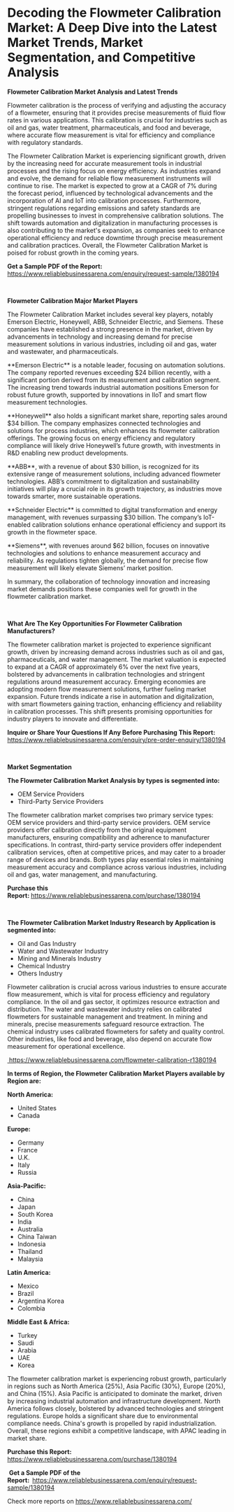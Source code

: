<p><h1>Decoding the Flowmeter Calibration Market: A Deep Dive into the Latest Market Trends, Market Segmentation, and Competitive Analysis</h1></p><p><strong>Flowmeter Calibration Market Analysis and Latest Trends</strong></p>
<p><p>Flowmeter calibration is the process of verifying and adjusting the accuracy of a flowmeter, ensuring that it provides precise measurements of fluid flow rates in various applications. This calibration is crucial for industries such as oil and gas, water treatment, pharmaceuticals, and food and beverage, where accurate flow measurement is vital for efficiency and compliance with regulatory standards.</p><p>The Flowmeter Calibration Market is experiencing significant growth, driven by the increasing need for accurate measurement tools in industrial processes and the rising focus on energy efficiency. As industries expand and evolve, the demand for reliable flow measurement instruments will continue to rise. The market is expected to grow at a CAGR of 7% during the forecast period, influenced by technological advancements and the incorporation of AI and IoT into calibration processes. Furthermore, stringent regulations regarding emissions and safety standards are propelling businesses to invest in comprehensive calibration solutions. The shift towards automation and digitalization in manufacturing processes is also contributing to the market's expansion, as companies seek to enhance operational efficiency and reduce downtime through precise measurement and calibration practices. Overall, the Flowmeter Calibration Market is poised for robust growth in the coming years.</p></p>
<p><strong>Get a Sample PDF of the Report:&nbsp;</strong> <a href="https://www.reliablebusinessarena.com/enquiry/request-sample/1380194?utm_campaign=3218&utm_medium=2&utm_source=Github&utm_content=ia&utm_term=11032025&utm_id=flowmeter-calibration">https://www.reliablebusinessarena.com/enquiry/request-sample/1380194</a></p>
<p>&nbsp;</p>
<p><strong>Flowmeter Calibration Major Market Players</strong></p>
<p><p>The Flowmeter Calibration Market includes several key players, notably Emerson Electric, Honeywell, ABB, Schneider Electric, and Siemens. These companies have established a strong presence in the market, driven by advancements in technology and increasing demand for precise measurement solutions in various industries, including oil and gas, water and wastewater, and pharmaceuticals.</p><p>**Emerson Electric** is a notable leader, focusing on automation solutions. The company reported revenues exceeding $24 billion recently, with a significant portion derived from its measurement and calibration segment. The increasing trend towards industrial automation positions Emerson for robust future growth, supported by innovations in IIoT and smart flow measurement technologies.</p><p>**Honeywell** also holds a significant market share, reporting sales around $34 billion. The company emphasizes connected technologies and solutions for process industries, which enhances its flowmeter calibration offerings. The growing focus on energy efficiency and regulatory compliance will likely drive Honeywell’s future growth, with investments in R&D enabling new product developments.</p><p>**ABB**, with a revenue of about $30 billion, is recognized for its extensive range of measurement solutions, including advanced flowmeter technologies. ABB’s commitment to digitalization and sustainability initiatives will play a crucial role in its growth trajectory, as industries move towards smarter, more sustainable operations.</p><p>**Schneider Electric** is committed to digital transformation and energy management, with revenues surpassing $30 billion. The company’s IoT-enabled calibration solutions enhance operational efficiency and support its growth in the flowmeter space.</p><p>**Siemens**, with revenues around $62 billion, focuses on innovative technologies and solutions to enhance measurement accuracy and reliability. As regulations tighten globally, the demand for precise flow measurement will likely elevate Siemens’ market position.</p><p>In summary, the collaboration of technology innovation and increasing market demands positions these companies well for growth in the flowmeter calibration market.</p></p>
<p>&nbsp;</p>
<p><strong>What Are The Key Opportunities For Flowmeter Calibration Manufacturers?</strong></p>
<p><p>The flowmeter calibration market is projected to experience significant growth, driven by increasing demand across industries such as oil and gas, pharmaceuticals, and water management. The market valuation is expected to expand at a CAGR of approximately 6% over the next five years, bolstered by advancements in calibration technologies and stringent regulations around measurement accuracy. Emerging economies are adopting modern flow measurement solutions, further fueling market expansion. Future trends indicate a rise in automation and digitalization, with smart flowmeters gaining traction, enhancing efficiency and reliability in calibration processes. This shift presents promising opportunities for industry players to innovate and differentiate.</p></p>
<p><strong>Inquire or Share Your Questions If Any Before Purchasing This Report:</strong> <a href="https://www.reliablebusinessarena.com/enquiry/pre-order-enquiry/1380194?utm_campaign=3218&utm_medium=2&utm_source=Github&utm_content=ia&utm_term=11032025&utm_id=flowmeter-calibration">https://www.reliablebusinessarena.com/enquiry/pre-order-enquiry/1380194</a></p>
<p>&nbsp;</p>
<p><strong>Market Segmentation</strong></p>
<p><strong>The Flowmeter Calibration Market Analysis by types is segmented into:</strong></p>
<p><ul><li>OEM Service Providers</li><li>Third-Party Service Providers</li></ul></p>
<p><p>The flowmeter calibration market comprises two primary service types: OEM service providers and third-party service providers. OEM service providers offer calibration directly from the original equipment manufacturers, ensuring compatibility and adherence to manufacturer specifications. In contrast, third-party service providers offer independent calibration services, often at competitive prices, and may cater to a broader range of devices and brands. Both types play essential roles in maintaining measurement accuracy and compliance across various industries, including oil and gas, water management, and manufacturing.</p></p>
<p><strong>Purchase this Report:&nbsp;</strong><a href="https://www.reliablebusinessarena.com/purchase/1380194?utm_campaign=3218&utm_medium=2&utm_source=Github&utm_content=ia&utm_term=11032025&utm_id=flowmeter-calibration">https://www.reliablebusinessarena.com/purchase/1380194</a></p>
<p>&nbsp;</p>
<p><strong>The Flowmeter Calibration Market Industry Research by Application is segmented into:</strong></p>
<p><ul><li>Oil and Gas Industry</li><li>Water and Wastewater Industry</li><li>Mining and Minerals Industry</li><li>Chemical Industry</li><li>Others Industry</li></ul></p>
<p><p>Flowmeter calibration is crucial across various industries to ensure accurate flow measurement, which is vital for process efficiency and regulatory compliance. In the oil and gas sector, it optimizes resource extraction and distribution. The water and wastewater industry relies on calibrated flowmeters for sustainable management and treatment. In mining and minerals, precise measurements safeguard resource extraction. The chemical industry uses calibrated flowmeters for safety and quality control. Other industries, like food and beverage, also depend on accurate flow measurement for operational excellence.</p></p>
<p><a href="https://www.reliablebusinessarena.com/flowmeter-calibration-r1380194?utm_campaign=3218&utm_medium=2&utm_source=Github&utm_content=ia&utm_term=11032025&utm_id=flowmeter-calibration">&nbsp;https://www.reliablebusinessarena.com/flowmeter-calibration-r1380194</a></p>
<p><strong>In terms of Region, the Flowmeter Calibration Market Players available by Region are:</strong></p>
<p>
    <p> <strong> North America: </strong>
        <ul>
            <li>United States</li>
            <li>Canada</li>
        </ul>
        </p> 
    <p> <strong> Europe: </strong>
        <ul>
            <li>Germany</li>
            <li>France</li>
            <li>U.K.</li>
            <li>Italy</li>
            <li>Russia</li>
        </ul>
        </p> 
    <p> <strong> Asia-Pacific: </strong>
        <ul>
            <li>China</li>
            <li>Japan</li>
            <li>South Korea</li>
            <li>India</li>
            <li>Australia</li>
            <li>China Taiwan</li>
            <li>Indonesia</li>
            <li>Thailand</li>
            <li>Malaysia</li>
        </ul>
        </p> 
    <p> <strong> Latin America: </strong>
        <ul>
            <li>Mexico</li>
            <li>Brazil</li>
            <li>Argentina Korea</li>
            <li>Colombia</li>
        </ul>
        </p> 
    <p> <strong> Middle East & Africa: </strong>
        <ul>
            <li>Turkey</li>
            <li>Saudi</li>
            <li>Arabia</li>
            <li>UAE</li>
            <li>Korea</li>
        </ul>
    </p>
    </p>
<p><p>The flowmeter calibration market is experiencing robust growth, particularly in regions such as North America (25%), Asia Pacific (30%), Europe (20%), and China (15%). Asia Pacific is anticipated to dominate the market, driven by increasing industrial automation and infrastructure development. North America follows closely, bolstered by advanced technologies and stringent regulations. Europe holds a significant share due to environmental compliance needs. China's growth is propelled by rapid industrialization. Overall, these regions exhibit a competitive landscape, with APAC leading in market share.</p></p>
<p><strong>Purchase this Report: </strong><a href="https://www.reliablebusinessarena.com/purchase/1380194?utm_campaign=3218&utm_medium=2&utm_source=Github&utm_content=ia&utm_term=11032025&utm_id=flowmeter-calibration">https://www.reliablebusinessarena.com/purchase/1380194</a></p>
<p>&nbsp;<strong>Get a Sample PDF of the Report:&nbsp;&nbsp;</strong><a href="https://www.reliablebusinessarena.com/enquiry/request-sample/1380194?utm_campaign=3218&utm_medium=2&utm_source=Github&utm_content=ia&utm_term=11032025&utm_id=flowmeter-calibration">https://www.reliablebusinessarena.com/enquiry/request-sample/1380194</a></p>
<p><strong></strong></p>
<p>Check more reports on <a href="https://www.reliablebusinessarena.com/?utm_campaign=3218&utm_medium=2&utm_source=Github&utm_content=ia&utm_term=11032025&utm_id=flowmeter-calibration">https://www.reliablebusinessarena.com/</a></p>